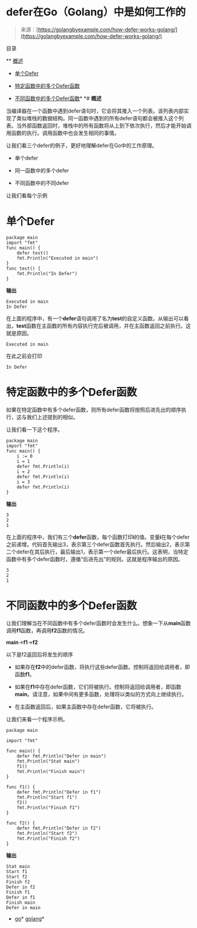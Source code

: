 <!--yml

类别：未分类

日期：2024-10-13 06:27:03

-->

# defer在Go（Golang）中是如何工作的

> 来源：[https://golangbyexample.com/how-defer-works-golang/](https://golangbyexample.com/how-defer-works-golang/)

目录

**   [概述](#Overview "概述")

+   [单个Defer](#Single_Defer "单个Defer")

+   [特定函数中的多个Defer函数](#Multiple_Defer_function_within_a_particular_function "特定函数中的多个Defer函数")

+   [不同函数中的多个Defer函数](#Multiple_Defer_function_in_different_functions "不同函数中的多个Defer函数")*  *# **概述**

当编译器在一个函数中遇到defer语句时，它会将其推入一个列表。该列表内部实现了类似堆栈的数据结构。同一函数中遇到的所有defer语句都会被推入这个列表。当外部函数返回时，堆栈中的所有函数将从上到下依次执行，然后才能开始调用函数的执行。调用函数中也会发生相同的事情。

让我们看三个defer的例子，更好地理解defer在Go中的工作原理。

+   单个defer

+   同一函数中的多个defer

+   不同函数中的不同defer

让我们看每个示例

# **单个Defer**

```
package main
import "fmt"
func main() {
    defer test()
    fmt.Println("Executed in main")
}
func test() {
    fmt.Println("In Defer")
}
```

**输出**

```
Executed in main
In Defer
```

在上面的程序中，有一个**defer**语句调用了名为**test**的自定义函数。从输出可以看出，**test**函数在主函数的所有内容执行完后被调用，并在主函数返回之前执行。这就是原因。

```
Executed in main
```

在此之前会打印

```
In Defer
```

# **特定函数中的多个Defer函数**

如果在特定函数中有多个defer函数，则所有defer函数将按照后进先出的顺序执行，这与我们上述提到的相似。

让我们看一下这个程序。

```
package main
import "fmt"
func main() {
    i := 0
    i = 1
    defer fmt.Println(i)
    i = 2
    defer fmt.Println(i)
    i = 3
    defer fmt.Println(i)
}
```

**输出**

```
3
2
1
```

在上面的程序中，我们有三个**defer**函数，每个函数打印**i**的值。变量**i**在每个defer之前递增。代码首先输出3，表示第三个defer函数首先执行。然后输出2，表示第二个defer在其后执行，最后输出1，表示第一个defer最后执行。这表明，当特定函数中有多个defer函数时，遵循“后进先出”的规则。这就是程序输出的原因。

```
3
2
1
```

# **不同函数中的多个Defer函数**

让我们理解当在不同函数中有多个defer函数时会发生什么。想象一下从**main**函数调用**f1**函数，再调用**f2**函数的情况。

**main**->**f1**->**f2**

以下是f2返回后将发生的顺序

+   如果存在**f2**中的defer函数，将执行这些defer函数。控制将返回给调用者，即函数**f1**。

+   如果在**f1**中存在defer函数，它们将被执行。控制将返回给调用者，即函数**main**。请注意，如果中间有更多函数，处理将以类似的方式向上继续执行。

+   在主函数返回后，如果主函数中存在defer函数，它将被执行。

让我们来看一个程序示例。

```
package main

import "fmt"

func main() {
	defer fmt.Println("Defer in main")
	fmt.Println("Stat main")
	f1()
	fmt.Println("Finish main")
}

func f1() {
	defer fmt.Println("Defer in f1")
	fmt.Println("Start f1")
	f2()
	fmt.Println("Finish f1")
}

func f2() {
	defer fmt.Println("Defer in f2")
	fmt.Println("Start f2")
	fmt.Println("Finish f2")
}
```

**输出**

```
Stat main
Start f1
Start f2
Finish f2
Defer in f2
Finish f1
Defer in f1
Finish main
Defer in main
```

+   [go](https://golangbyexample.com/tag/go/)*   [golang](https://golangbyexample.com/tag/golang/)*
